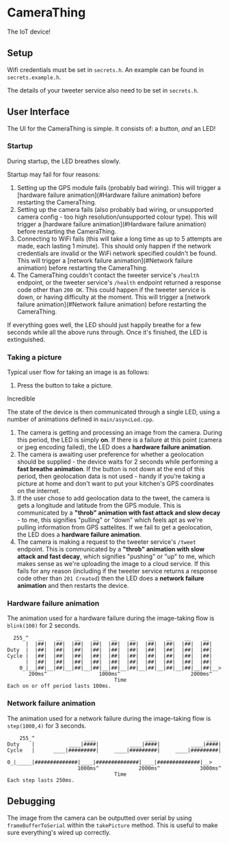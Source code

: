 # CameraThing

The IoT device!


## Setup

Wifi credentials must be set in `secrets.h`. An example can be found in `secrets.example.h`.

The details of your tweeter service also need to be set in `secrets.h`.



## User Interface

The UI for the CameraThing is simple. It consists of: a button, *and* an LED!



### Startup

During startup, the LED breathes slowly.

Startup may fail for four reasons:

1. Setting up the GPS module fails (probably bad wiring). This will trigger a [hardware failure animation](#Hardware failure animation) before restarting the CameraThing.
2. Setting up the camera fails (also probably bad wiring, or unsupported camera config - too high resolution/unsupported colour type). This will trigger a [hardware failure animation](#Hardware failure animation) before restarting the CameraThing.
3. Connecting to WiFi fails (this will take a long time as up to 5 attempts are made, each lasting 1 minute). This should only happen if the network credentials are invalid or the WiFi network specified couldn't be found. This will trigger a [network failure animation](#Network failure animation) before restarting the CameraThing.
4. The CameraThing couldn't contact the tweeter service's `/health` endpoint, or the tweeter service's `/health` endpoint returned a response code other than `200 OK`. This could happen if the tweeter service is down, or having difficulty at the moment. This will trigger a [network failure animation](#Network failure animation) before restarting the CameraThing.

If everything goes well, the LED should just happily breathe for a few seconds while all the above runs through. Once it's finished, the LED is extinguished.



### Taking a picture

Typical user flow for taking an image is as follows:

1. Press the button to take a picture.

Incredible

The state of the device is then communicated through a single LED, using a number of animations defined in `main/asyncLed.cpp`.

1. The camera is getting and processing an image from the camera. During this period, the LED is simply **on**. If there is a failure at this point (camera or jpeg encoding failed), the LED does a **hardware failure animation**.
2. The camera is awaiting user preference for whether a geolocation should be supplied - the device waits for 2 seconds while performing a **fast breathe animation**. If the button is not down at the end of this period, then geolocation data is not used - handy if you're taking a picture at home and don't want to put your kitchen's GPS coordinates on the internet.
3. If the user chose to add geolocation data to the tweet, the camera is gets a longitude and latitude from the GPS module. This is communicated by a **"throb" animation with fast attack and slow decay** - to me, this signifies "pulling" or "down" which feels apt as we're pulling information from GPS sattelites. If we fail to get a geolocation, the LED does a **hardware failure animation**.
4. The camera is making a request to the tweeter service's `/tweet` endpoint. This is communicated by a **"throb" animation with slow attack and fast decay**, which signifies "pushing" or "up" to me, which makes sense as we're uploading the image to a cloud service. If this fails for any reason (including if the tweeter service returns a response code other than `201 Created`) then the LED does a **network failure animation** and then restarts the device.



### Hardware failure animation

The animation used for a hardware failure during the image-taking flow is `blink(100)` for 2 seconds.

```
  255_^   __    __    __    __    __    __    __    __    __    __ 
      |  |##|  |##|  |##|  |##|  |##|  |##|  |##|  |##|  |##|  |##|
Duty  |  |##|  |##|  |##|  |##|  |##|  |##|  |##|  |##|  |##|  |##|
Cycle |  |##|  |##|  |##|  |##|  |##|  |##|  |##|  |##|  |##|  |##|
      |  |##|  |##|  |##|  |##|  |##|  |##|  |##|  |##|  |##|  |##|
    0_|__|##|__|##|__|##|__|##|__|##|__|##|__|##|__|##|__|##|__|##|__>
       200ms^                 1000ms^                       2000ms^
                                   Time
Each on or off period lasts 100ms.
```



### Network failure animation

The animation used for a network failure during the image-taking flow is `step(1000,4)` for 3 seconds.

```
    255_^                ____                ____                ____ 
Duty    |           ____|####|          ____|####|          ____|####|
Cycle   |      ____|#########|     ____|#########|     ____|#########|
      0_|_____|##############|____|##############|____|##############|__>
                       1000ms^             2000ms^             3000ms^
                                   Time
Each step lasts 250ms.
```



## Debugging

The image from the camera can be outputted over serial by using `frameBufferToSerial` within the `takePicture` method. This is useful to make sure everything's wired up correctly.
